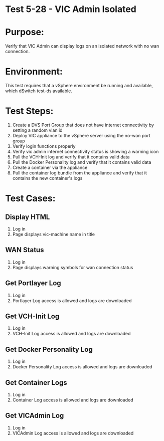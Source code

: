 Test 5-28 - VIC Admin Isolated
=======

# Purpose:
Verify that VIC Admin can display logs on an isolated network with no wan connection.

# Environment:
This test requires that a vSphere environment be running and available, which dSwitch test-ds available.

# Test Steps:

1. Create a DVS Port Group that does not have internet connectivity by setting a random vlan id
2. Deploy VIC appliance to the vSphere server using the no-wan port group
3. Verify login functions properly
4. Verify vic admin internet connectivity status is showing a warning icon
5. Pull the VCH-Init log and verify that it contains valid data
6. Pull the Docker Personality log and verify that it contains valid data
7. Create a container via the appliance
8. Pull the container log bundle from the appliance and verify that it contains the new container's logs

# Test Cases:

## Display HTML
1. Log in
2. Page displays vic-machine name in title

## WAN Status
1. Log in
2. Page displays warning symbols for wan connection status

## Get Portlayer Log
1. Log in
2. Portlayer Log access is allowed and logs are downloaded

## Get VCH-Init Log
1. Log in
2. VCH-Init Log access is allowed and logs are downloaded

## Get Docker Personality Log
1. Log in
2. Docker Personality Log access is allowed and logs are downloaded

## Get Container Logs
1. Log in
2. Container Log access is allowed and logs are downloaded

## Get VICAdmin Log
1. Log in
2. VICAdmin Log access is allowed and logs are downloaded